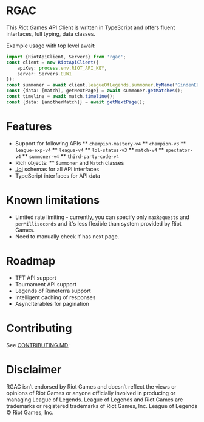 # RGAC

This *R*iot *G*ames *A*PI *C*lient is written in TypeScript and offers fluent interfaces, full typing, data classes.

Example usage with top level await:
```typescript
import {RiotApiClient, Servers} from 'rgac';
const client = new RiotApiClient({
    apiKey: process.env.RIOT_API_KEY,
    server: Servers.EUW1
});
const summoner = await client.leagueOfLegends.summoner.byName('GindenEU');
const {data: [match], getNextPage} = await summoner.getMatches();
const timeline = await match.timeline();
const {data: [anotherMatch]} = await getNextPage();
```

# Features

* Support for following APIs
** `champion-mastery-v4`
** `champion-v3`
** `league-exp-v4`
** `league-v4`
** `lol-status-v3`
** `match-v4`
** `spectator-v4`
** `summoner-v4`
** `third-party-code-v4`
* Rich objects:
** `Summoner` and `Match` classes
* [Joi](https://github.com/hapijs/joi) schemas for all API interfaces
* TypeScript interfaces for API data

# Known limitations

* Limited rate limiting - currently, you can specify only `maxRequests` and `perMilliseconds` and it's less flexible than system provided by Riot Games.
* Need to manually check if has next page.

# Roadmap
* TFT API support
* Tournament API support
* Legends of Runeterra support
* Intelligent caching of responses
* AsyncIterables for pagination

# Contributing

See [CONTRIBUTING.MD](./CONTRIBUTING.MD);

# Disclaimer

RGAC isn’t endorsed by Riot Games and doesn’t reflect the views or opinions of Riot Games
or anyone officially involved in producing or managing League of Legends. League of Legends and Riot Games are
trademarks or registered trademarks of Riot Games, Inc. League of Legends © Riot Games, Inc.
